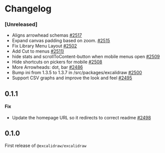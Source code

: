 # Changelog

### [Unreleased]

- Aligns arrowhead schemas [#2517](https://github.com/excalidraw/excalidraw/pull/2517)
- Expand canvas padding based on zoom. [#2515](https://github.com/excalidraw/excalidraw/pull/2515)
- Fix Library Menu Layout [#2502](https://github.com/excalidraw/excalidraw/pull/2502)
- Add Cut to menus [#2511)](https://github.com/excalidraw/excalidraw/pull/2498)
- hide stats and scrollToContent-button when mobile menus open [#2509](https://github.com/excalidraw/excalidraw/pull/2509)
- Hide shortcuts on pickers for mobile [#2508](https://github.com/excalidraw/excalidraw/pull/2508)
- More Arrowheads: dot, bar [#2486](https://github.com/excalidraw/excalidraw/pull/2486)
- Bump ini from 1.3.5 to 1.3.7 in /src/packages/excalidraw [#2500](https://github.com/excalidraw/excalidraw/pull/2500)
- Support CSV graphs and improve the look and feel [#2495](https://github.com/excalidraw/excalidraw/pull/2495)

## 0.1.1

#### Fix
- Update the homepage URL so it redirects to correct readme [#2498](https://github.com/excalidraw/excalidraw/pull/2498)

## 0.1.0

First release of `@excalidraw/excalidraw`
